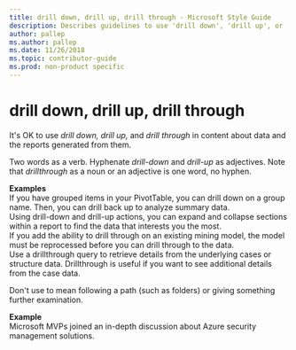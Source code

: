 ```yaml
---
title: drill down, drill up, drill through - Microsoft Style Guide
description: Describes guidelines to use 'drill down', 'drill up', or 'drill through' in Microsoft documents and provides examples.
author: pallep
ms.author: pallep
ms.date: 11/26/2018
ms.topic: contributor-guide
ms.prod: non-product specific
---
```


# drill down, drill up, drill through

It's OK to use *drill down, drill up,* and *drill through* in content about data and the reports generated from them.

Two words as a verb. Hyphenate *drill-down* and *drill-up* as adjectives. Note that *drillthrough* as a noun or an adjective 
is one word, no hyphen.

**Examples**  
If you have grouped items in your PivotTable, you can drill down on a group name. Then, you can drill back up 
to analyze summary data.  
Using drill-down and drill-up actions, you can expand and collapse sections within a report to find the data 
that interests you the most.  
If you add the ability to drill through on an existing mining model, the model must be reprocessed before 
you can drill through to the data.  
Use a drillthrough query to retrieve details from the underlying cases or structure data. Drillthrough is useful 
if you want to see additional details from the case data.  

Don't use to mean following a path (such as folders) or giving something further examination.

**Example**   
Microsoft MVPs joined an in-depth discussion about Azure security management solutions.

